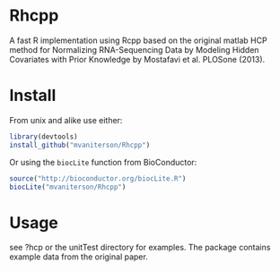 # Rhcpp

A fast R implementation using Rcpp based on the original matlab HCP
method for Normalizing RNA-Sequencing Data by Modeling Hidden
Covariates with Prior Knowledge by Mostafavi et al. PLOSone (2013).
 
# Install

From unix and alike use either:

```r
library(devtools)
install_github("mvaniterson/Rhcpp")
```
Or using the `biocLite` function from BioConductor:

```r
source("http://bioconductor.org/biocLite.R")
biocLite("mvaniterson/Rhcpp")
```

# Usage

see ?hcp or the unitTest directory for examples. The package contains
example data from the original paper. 


